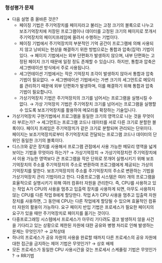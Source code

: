 ### 형성평가 문제

- 다음 설명 중 올바른 것은?
    - 페이징 기법은 주기억장치를 페이지라고 불리는 고정 크기의 블록으로 나누고 보조기억장치에 저장된 프로그램이나 데이터를 고정된 크기의 페이지로 쪼개서 주기억장치의 페이지프레임에 올려서 수행하는 기법이다.
    - 페이징 기법에서 주기억장치의 부분적인 기억 공간이 프로그램에 의해 사용되지 않고 낭비되는 현상을 해결하기 위한 방법으로는 통합과 압축(집약) 기법이 있다. → 페이지 기법에서는 외부 단편화가 발생하지 않으며, 내부 단편화는 고정된 페이지 크기 때문에 일정 정도 존재할 수 있습니다. 하지만, 통합과 압축은 세그멘테이션 방식에서 주로 사용됩니다.
    - 세그먼테이션 기법에서는 작은 기억장치 조각이 발생하지 않아서 통합과 압축 기법이 필요없다. → 세그멘테이션 기법에서는 가변 크기의 세그먼트로 메모리를 관리하기 때문에 외부 단편화가 발생하며, 이를 해결하기 위해 통합과 압축 기법이 필요합니다.
    - 가상기억장치 기법은 주기억장치의 크기를 넘어서는 프로그램을 실행시킬 수 없다. → 가상 기억장치 기법은 주기억장치 크기를 넘어서는 프로그램을 실행할 수 있도록 보조기억장치를 활용하여 메모리를 확장하는 기술입니다.
- 가상기억장치 구현기법에서 프로그램을 동일한 크기의 영역으로 나눈 것을 무엇이라 부르는가? → 세그먼트는 프로그램 코드나 데이터를 서로 다른 크기로 분할한 블록이다. 페이지 프레임은 주기억장치가 같은 크기로 분할되며 관리되는 단위이다. 페이지는 보조기억장치로부터 주기억장치로 전달되는 프로그램 코드나 데이터의 단위인 동일한 크기의 블록이다.
- 디스크와 같은 장치를 사용해서 프로그램 관점에서 사용 가능한 메모리 영역을 넓게 보이는 기법을 무엇이라 하는가? → 가상기억장치 → 가상기억장치란 주기억장치에서 이용 가능한 영역보다 큰 프로그램을 작은 단위로 쪼개어 실행시키기 위해 보조기억장치의 주소를 주기억장치의 주소로 변환하여 프로그램에게 제공되는 가상의 기억장치를 말한다. 보조기억장치의 주소를 주기억장치의 주소로 변환하는 기법을 가상기억장치 관리 기법이라고 한다. 다중프로그램 시스템은 여러 개의 프로그램을 효율적으로 실행시키기 위해 여러 컴퓨터 자원을 관리한다. 즉, CPU를 사용하고 있는 작업 A가 CPU의 사용을 멈추고 입출력 장치를 사용하게 되면, 아무도 사용하지 않는 CPU를 다른 작업 B에게 할당한다. 작업 A가 CPU 사용을 멈추고 입출력 자원 장치를 사용하면, 그 동안에 CPU는 다른 작업에게 할당될 수 있으며 효율적인 컴퓨터 자원의 활용이 가능하다. 요구 페이지 반입 기법은 프로세스가 필요한 페이지의 요구가 있을 때만 주기억장치로 페이지를 옮기는 것이다.
- 다중프로그래밍 시스템에서 프로세스가 아무리 기다려도 결코 발생하지 않을 사건을 기다리고 있는 상황으로 제한된 자원에 대한 공유와 병행 처리로 인해 발생하는 문제는 무엇인가? → 교착상태
- 하나의 프로세스가 공유 자원의 사용을 완료할 때까지 다른 프로세스의 공유 자원에 대한 접근을 금지하는 제어 기법은 무엇인가? → 상호 배제
- 모든 프로세스가 동일한 CPU 사용시간을 갖는 프로세서 스케쥴링 기법은 무엇인가 ? → RR기법